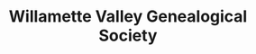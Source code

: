---
layout: repo
title: "Willamette Valley Genealogical Society"
id: 25826
permalink: repos/25826/
---